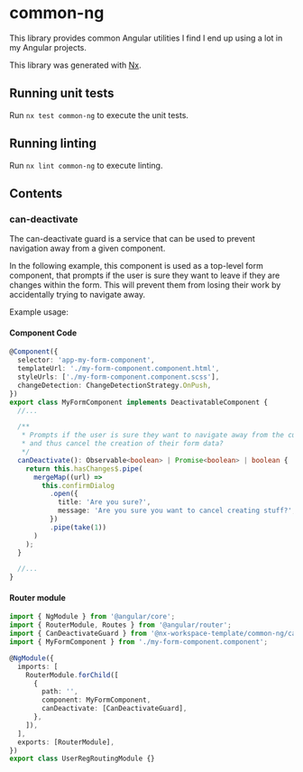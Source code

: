 # common-ng

This library provides common Angular utilities I find I end up using a lot
in my Angular projects.

This library was generated with [Nx](https://nx.dev).

## Running unit tests

Run `nx test common-ng` to execute the unit tests.

## Running linting

Run `nx lint common-ng` to execute linting.

## Contents

### can-deactivate

The can-deactivate guard is a service that can be used to prevent navigation away from a given component.

In the following example, this component is used as a top-level form component,
that prompts if the user is sure they want to leave if they are changes within the form.
This will prevent them from losing their work by accidentally trying to navigate away.

Example usage:

#### Component Code

```typescript
@Component({
  selector: 'app-my-form-component',
  templateUrl: './my-form-component.component.html',
  styleUrls: ['./my-form-component.component.scss'],
  changeDetection: ChangeDetectionStrategy.OnPush,
})
export class MyFormComponent implements DeactivatableComponent {
  //...

  /**
   * Prompts if the user is sure they want to navigate away from the current page,
   * and thus cancel the creation of their form data?
   */
  canDeactivate(): Observable<boolean> | Promise<boolean> | boolean {
    return this.hasChanges$.pipe(
      mergeMap((url) =>
        this.confirmDialog
          .open({
            title: 'Are you sure?',
            message: 'Are you sure you want to cancel creating stuff?',
          })
          .pipe(take(1))
      )
    );
  }

  //...
}
```

#### Router module

```typescript
import { NgModule } from '@angular/core';
import { RouterModule, Routes } from '@angular/router';
import { CanDeactivateGuard } from '@nx-workspace-template/common-ng/can-deactivate.guard';
import { MyFormComponent } from './my-form-component.component';

@NgModule({
  imports: [
    RouterModule.forChild([
      {
        path: '',
        component: MyFormComponent,
        canDeactivate: [CanDeactivateGuard],
      },
    ]),
  ],
  exports: [RouterModule],
})
export class UserRegRoutingModule {}
```
